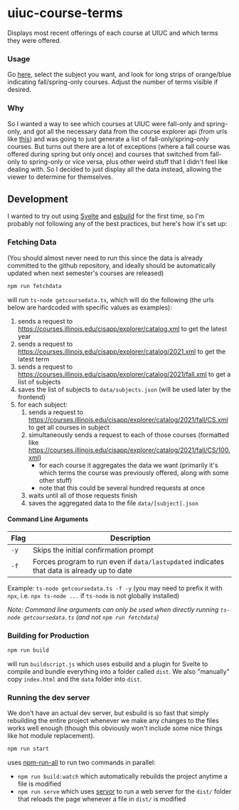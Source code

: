 # uiuc-course-terms

Displays most recent offerings of each course at UIUC and which terms they were offered.

### Usage
Go [here](https://uiuc-course-terms.netlify.app/), select the subject you want, and look for long strips of orange/blue indicating fall/spring-only courses.
Adjust the number of terms visible if desired.

### Why
So I wanted a way to see which courses at UIUC were fall-only and spring-only, and got all the necessary data from the course explorer api
(from urls like [this](https://courses.illinois.edu/cisapp/explorer/catalog/2021/fall/CS/100.xml)) and was going to just generate
a list of fall-only/spring-only courses. But turns out there are a lot of exceptions (where a fall course was offered during spring but only once)
and courses that switched from fall-only to spring-only or vice versa, plus other weird stuff that I didn't feel like dealing with.
So I decided to just display all the data instead, allowing the viewer to determine for themselves.

## Development
I wanted to try out using [Svelte](https://svelte.dev/) and [esbuild](https://esbuild.github.io/) for the first time, so I'm probably not following any
of the best practices, but here's how it's set up:

### Fetching Data
(You should almost never need to run this since the data is already committed to the github repository, and ideally should be automatically updated
when next semester's courses are released)
```bash
npm run fetchdata
```
will run `ts-node getcoursedata.ts`, which will do the following (the urls below are hardcoded with specific values as examples):
1. sends a request to https://courses.illinois.edu/cisapp/explorer/catalog.xml to get the latest year
2. sends a request to https://courses.illinois.edu/cisapp/explorer/catalog/2021.xml to get the latest term
3. sends a request to https://courses.illinois.edu/cisapp/explorer/catalog/2021/fall.xml to get a list of subjects
4. saves the list of subjects to `data/subjects.json` (will be used later by the frontend)
5. for each subject:
    1. sends a request to https://courses.illinois.edu/cisapp/explorer/catalog/2021/fall/CS.xml to get all courses in subject
    2. simultaneously sends a request to each of those courses (formatted like https://courses.illinois.edu/cisapp/explorer/catalog/2021/fall/CS/100.xml)
        - for each course it aggregates the data we want (primarily it's which terms the course was previously offered, along with some other stuff)
        - note that this could be several hundred requests at once
    3. waits until all of those requests finish
    4. saves the aggregated data to the file `data/[subject].json`

#### Command Line Arguments

| Flag | Description |
| --- | --- |
| `-y` | Skips the initial confirmation prompt |
| `-f` | Forces program to run even if `data/lastupdated` indicates that data is already up to date |

Example: `ts-node getcoursedata.ts -f -y` (you may need to prefix it with `npx`, i.e. `npx ts-node ...` if `ts-node` is not globally installed)

*Note: Command line arguments can only be used when directly running `ts-node getcoursedata.ts` (and not `npm run fetchdata`)*

### Building for Production
```bash
npm run build
```
will run `buildscript.js` which uses esbuild and a plugin for Svelte to compile and bundle everything into a folder called `dist`.
We also "manually" copy `index.html` and the `data` folder into `dist`.

### Running the dev server
We don't have an actual dev server, but esbuild is so fast that simply rebuilding the entire project whenever we make any changes to the files
works well enough (though this obviously won't include some nice things like hot module replacement).
```bash
npm run start
```
uses [npm-run-all](https://www.npmjs.com/package/npm-run-all) to run two commands in parallel:
- `npm run build:watch` which automatically rebuilds the project anytime a file is modified
- `npm run serve` which uses [servor](https://www.npmjs.com/package/servor) to run a web server for the `dist/` folder that reloads the page whenever a
  file in `dist/` is modified
